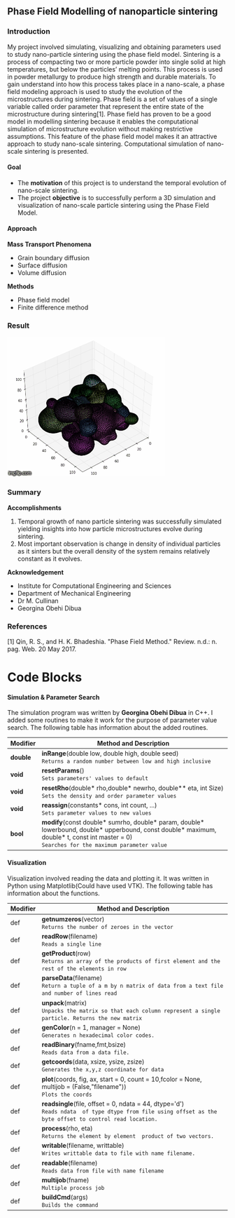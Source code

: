 ## Phase Field Modelling of nanoparticle sintering
### Introduction
My project involved simulating, visualizing and obtaining parameters used to study nano-particle sintering using the phase field model.
Sintering is a process of compacting two or more particle powder into single solid at high temperatures, but below the particles’ melting points. This process is used in powder metallurgy to produce high strength and durable materials. To gain understand into how this process takes place in a nano-scale, a phase field modeling approach is used to study the evolution of the microstructures during sintering. Phase field is a set of values of a single variable called order parameter that represent the entire state of the microstructure during sintering[1]. Phase field has proven to be a good model in  modelling sintering because it enables the computational simulation of microstructure evolution without making restrictive assumptions. This feature of the phase field model  makes it an attractive approach to study nano-scale sintering. Computational simulation of nano-scale sintering is presented.

#### Goal
* The **motivation** of this project is to understand the temporal evolution of nano-scale sintering.
* The project **objective** is to successfully perform a 3D simulation and visualization of nano-scale particle sintering using the Phase Field Model.

#### Approach

**Mass Transport Phenomena**
* Grain boundary diffusion
* Surface diffusion
* Volume diffusion

**Methods**
* Phase field model
* Finite difference method

### Result
<img src="./images/simulation.gif" alt="gif"/>

### Summary
**Accomplishments**
1. Temporal growth of nano particle sintering was successfully simulated yielding insights into how particle microstructures evolve during sintering.
2. Most important observation is change in density of individual particles as it sinters but the overall density of the system remains relatively constant as it evolves.

**Acknowledgement**

* Institute for Computational Engineering and Sciences
* Department of Mechanical Engineering
* Dr M. Cullinan
* Georgina Obehi Dibua

### References
[1] Qin, R. S., and H. K. Bhadeshia. "Phase Field Method." Review. n.d.: n. pag. Web. 20 May 2017.

# Code Blocks
#### Simulation & Parameter Search
The simulation program was written by **Georgina Obehi Dibua** in C++. I added some routines to make it work for the purpose of parameter value search. The following table has information about the added routines.

Modifier | Method and Description
--- | --- 
**double** | **inRange**(double low, double high, double seed)<br/>`Returns a random number between low and high inclusive`
**void** | **resetParams**()<br/> `Sets parameters' values to default`
**void** | **resetRho**(double* rho,double* newrho, double** eta, int Size)<br/>`Sets the density and order parameter values`
**void** | **reassign**(constants* cons, int count, ...)<br/>`Sets parameter values to new values`
**bool** | **modify**(const double* sumrho, double* param, double* lowerbound, double* upperbound, const double* maximum, double* t, const int master = 0)<br/>`Searches for the maximum parameter value`

#### Visualization
Visualization involved reading the data and plotting it. It was written in Python using Matplotlib(Could have used VTK). The following table has information about the functions.


Modifier |Method and Description
--- | ---
def | **getnumzeros**(vector)<br/>`Returns the number of zeroes in the vector`
def | **readRow**(filename)<br/>`Reads a single line`
def | **getProduct**(row)<br/>`Returns an array of the products of first element and the rest of the elements in row`
def | **parseData**(filename)<br/>`Return a tuple of a m by n matrix of data from a text file and number of lines read`
def | **unpack**(matrix)<br/>`Unpacks the matrix so that each column represent a single particle. Returns the new matrix`
def | **genColor**(n = 1, manager = None)<br/>`Generates n hexadecimal color codes.`
def | **readBinary**(fname,fmt,bsize)<br/>`Reads data from a data file.` 
def | **getcoords**(data, xsize, ysize, zsize)<br/>`Generates the x,y,z coordinate for data`
def | **plot**(coords, fig, ax, start = 0, count = 10,fcolor = None,  multijob = (False,"filename"))<br/>`Plots the coords`
def | **readsingle**(file, offset = 0, ndata = 44, dtype='d')<br/>`Reads ndata  of type dtype from file using offset as the byte offset to control read location.`
def | **process**(rho, eta)<br/>`Returns the element by element  product of two vectors.`
def | **writable**(filename, writtable)<br/>`Writes writtable data to file with name filename.`
def | **readable**(filename)<br/>`Reads data from file with name filename`
def | **multijob**(fname)<br/>`Multiple process job`
def | **buildCmd**(args)<br/>`Builds the command`
